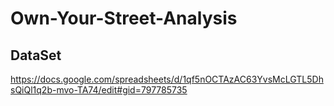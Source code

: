 # Own-Your-Street-Analysis

## DataSet

https://docs.google.com/spreadsheets/d/1qf5nOCTAzAC63YvsMcLGTL5DhsQiQl1q2b-mvo-TA74/edit#gid=797785735

